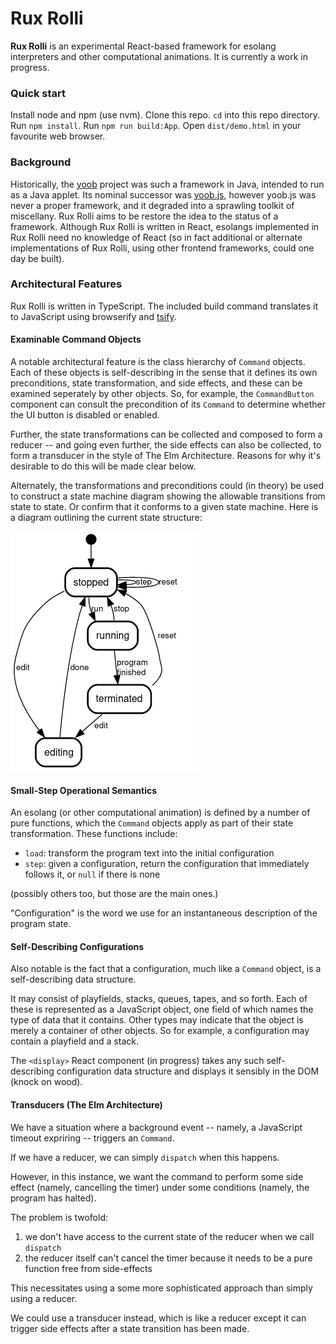 Rux Rolli
=========

**Rux Rolli** is an experimental React-based framework for esolang
interpreters and other computational animations.  It is currently
a work in progress.

### Quick start

Install node and npm (use nvm).  Clone this repo.  `cd` into this
repo directory.  Run `npm install`.  Run `npm run build:App`.
Open `dist/demo.html` in your favourite web browser.

### Background

Historically, the [yoob][] project was such a framework in Java,
intended to run as a Java applet.  Its nominal successor was
[yoob.js][], however yoob.js was never a proper framework, and it
degraded into a sprawling toolkit of miscellany.  Rux Rolli aims
to be restore the idea to the status of a framework.  Although
Rux Rolli is written in React, esolangs implemented in Rux Rolli
need no knowledge of React (so in fact additional or alternate
implementations of Rux Rolli, using other frontend frameworks,
could one day be built).

### Architectural Features

Rux Rolli is written in TypeScript.  The included build command
translates it to JavaScript using browserify and [tsify][].

#### Examinable Command Objects

A notable architectural feature is the class hierarchy of
`Command` objects.  Each of these objects is self-describing
in the sense that it defines its own preconditions, state
transformation, and side effects, and these can be examined
seperately by other objects.  So, for example, the
`CommandButton` component can consult the precondition of
its `Command` to determine whether the UI button is disabled
or enabled.

Further, the state transformations can be collected and
composed to form a reducer -- and going even further,
the side effects can also be collected, to form a
transducer in the style of The Elm Architecture.  Reasons
for why it's desirable to do this will be made clear below.

Alternately, the transformations and preconditions could
(in theory) be used to construct a state machine diagram
showing the allowable transitions from state to state.  Or
confirm that it conforms to a given state machine.  Here is
a diagram outlining the current state structure:

![simple state machine diagram for Rux Rolli](images/state-machine-simple.png?raw=true)

#### Small-Step Operational Semantics

An esolang (or other computational animation) is defined by
a number of pure functions, which the `Command` objects apply
as part of their state transformation.  These functions
include:

*   `load`: transform the program text into the initial
    configuration
*   `step`: given a configuration, return the configuration
    that immediately follows it, or `null` if there is none

(possibly others too, but those are the main ones.)

"Configuration" is the word we use for an instantaneous
description of the program state.

#### Self-Describing Configurations

Also notable is the fact that a configuration, much like
a `Command` object, is a self-describing data structure.

It may consist of playfields, stacks, queues, tapes, and so
forth.  Each of these is represented as a JavaScript object,
one field of which names the type of data that it contains.
Other types may indicate that the object is merely a container
of other objects.  So for example, a configuration may
contain a playfield and a stack.

The `<display>` React component (in progress) takes any such
self-describing configuration data structure and displays it
sensibly in the DOM (knock on wood).

#### Transducers (The Elm Architecture)

We have a situation where a background event -- namely, a
JavaScript timeout expriring -- triggers an `Command`.

If we have a reducer, we can simply `dispatch` when this
happens.

However, in this instance, we want the command to perform
some side effect (namely, cancelling the timer) under
some conditions (namely, the program has halted).

The problem is twofold:

1. we don't have access to the current state of the reducer
   when we call `dispatch`
2. the reducer itself can't cancel the timer because it
   needs to be a pure function free from side-effects

This necessitates using a some more sophisticated approach
than simply using a reducer.

We could use a transducer instead, which is like a reducer
except it can trigger side effects after a state transition
has been made.

[yoob]: https://catseye.tc/node/yoob
[yoob.js]: https://catseye.tc/node/yoob.js
[tsify]: https://github.com/TypeStrong/tsify
